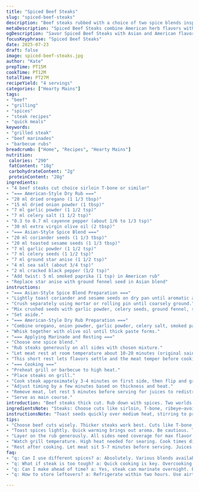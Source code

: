 ```yaml
---
title: "Spiced Beef Steaks"
slug: "spiced-beef-steaks"
description: "Beef steaks rubbed with a choice of two spice blends inspired by American and Asian flavors. Uses various cuts like sirloin or T-bone. Marinades combine dried herbs, ground spices, seeds, and oil. Beef rests briefly at room temperature before quick grilling. No nuts dairy gluten or eggs involved. Flavors range from smoky heat to aromatic seed-based profiles. Preparation and grilling times slightly varied for texture and infusing spices. Yields four servings. Suitable as a main course. Simple dry rub method. Emphasizes spice grinding and blending prior to cooking."
metaDescription: "Spiced Beef Steaks combine American herb flavors with Asian spices for a deliciously bold dish that's quick and easy to prepare for any occasion."
ogDescription: "Savor Spiced Beef Steaks with Asian and American flavors. Quick cooking with dry rubs delivers robust taste and juicy texture for every bite."
focusKeyphrase: "Spiced Beef Steaks"
date: 2025-07-23
draft: false
image: spiced-beef-steaks.jpg
author: "Kate"
prepTime: PT15M
cookTime: PT12M
totalTime: PT27M
recipeYield: "4 servings"
categories: ["Hearty Mains"]
tags:
- "beef"
- "grilling"
- "spices"
- "steak recipes"
- "quick meals"
keywords:
- "grilled steak"
- "beef marinades"
- "barbecue rubs"
breadcrumb: ["Home", "Recipes", "Hearty Mains"]
nutrition: 
 calories: "290"
 fatContent: "18g"
 carbohydrateContent: "2g"
 proteinContent: "28g"
ingredients:
- "4 beef steaks cut choice sirloin T-bone or similar"
- "=== American-Style Dry Rub ==="
- "20 ml dried oregano (1 1/3 tbsp)"
- "15 ml dried onion powder (1 tbsp)"
- "7 ml garlic powder (1 1/2 tsp)"
- "7 ml celery salt (1 1/2 tsp)"
- "0.3 to 0.7 ml cayenne pepper (about 1/6 to 1/3 tsp)"
- "30 ml extra virgin olive oil (2 tbsp)"
- "=== Asian-Style Spice Blend ==="
- "20 ml coriander seeds (1 1/3 tbsp)"
- "20 ml toasted sesame seeds (1 1/3 tbsp)"
- "7 ml garlic powder (1 1/2 tsp)"
- "7 ml celery seeds (1 1/2 tsp)"
- "7 ml ground star anise (1 1/2 tsp)"
- "4 ml sea salt (about 3/4 tsp)"
- "2 ml cracked black pepper (1/2 tsp)"
- "Add twist: 5 ml smoked paprika (1 tsp) in American rub"
- "Replace star anise with ground fennel seed in Asian blend"
instructions:
- "=== Asian-Style Spice Blend Preparation ==="
- "Lightly toast coriander and sesame seeds on dry pan until aromatic about 2 minutes."
- "Crush separately using mortar or rolling pin until coarsely ground."
- "Mix crushed seeds with garlic powder, celery seeds, ground fennel, salt, and cracked pepper."
- "Set aside."
- "=== American-Style Dry Rub Preparation ==="
- "Combine oregano, onion powder, garlic powder, celery salt, smoked paprika, cayenne pepper in bowl."
- "Whisk together with olive oil until thick paste forms."
- "=== Applying Marinade and Resting ==="
- "Choose one spice blend."
- "Rub steaks generously on all sides with chosen mixture."
- "Let meat rest at room temperature about 10-20 minutes (original said 15 +/-5)."
- "This short rest lets flavors settle and the meat temper before cooking."
- "=== Cooking ==="
- "Preheat grill or barbecue to high heat."
- "Place steaks on grill."
- "Cook steak approximately 3-4 minutes on first side, then flip and grill another 7-9 minutes depending on thickness and desired doneness."
- "Adjust timing by a few minutes based on thickness and heat."
- "Remove meat, let rest 5 minutes before serving for juices to redistribute."
- "Serve as main course."
introduction: "Beef steaks thick cut. Rub down with spices. Two worlds: American herb and heat, Asian seeds and floral notes. Quick toast of seeds gives extra punch. Ground fennel swaps out star anise for less sharp licorice but aromatic. Olive oil holds rub, helps adhere. Rest just under half hour after rubbing. Grill high hot flames searing edges. Time swings 10 to 25 minutes total. Watch thickness, adjust. Fattier cuts like T-bone hold moisture well. Simple prep but flavor sticks. No dairy nuts gluten eggs involved. Robust, earthy, smoky. Serve steaming. Quick yet resulting in complexity."
ingredientsNote: "Steaks: Choose cuts like sirloin, T-bone, ribeye—avoid thin slices; thicker is better for rub retention. Dry herbs and powders measure smaller; careful with cayenne for desired spice level. Seeds toasted but not burnt; gentle warming to enhance aroma. Mortar/pestle or rolling pin crushes better than pre-ground for fresh flavor in Asian blend. Olive oil binds rub, slows burning. Smoked paprika added to American rub introduces faint smoke flavor, subtle heat. Fennel replaces star anise adding aniseed flavor but less intense and sweeter. Adjust quantities for taste and heat tolerance. Store any leftover rubs in airtight containers for reuse."
instructionsNote: "Toast seeds quickly over medium heat, stirring to prevent burning. Crushing seeds just before mixing releases oils and aroma. Combine dry powders and crushed seeds thoroughly. Apply rub evenly coating all surfaces of steak to maximize flavor contact. Rest length varies; too short, little flavor; too long, surface too wet, burns easily. Grill preheated and hot ensures searing, locks juices. Use tongs to flip once, avoid puncturing meat. Timing flexes ±3 minutes depending on thickness, grill temperature, and doneness preference. Let meat rest post-grill 5-7 minutes covered loosely to equalize juices. Serve immediately after resting for best texture and flavor impact."
tips:
- "Choose beef cuts wisely. Thicker steaks work best. Cuts like T-bone, ribeye hold moisture. Thin pieces dry out quickly. Ensure good rub retention."
- "Toast spices lightly. Quick warming brings out aroma. Be cautious. Too long and they burn. Use medium heat and stir frequently. Freshly crushed is better."
- "Layer on the rub generously. All sides need coverage for max flavor. Let rest 10-20 minutes at room temp, helps flavor absorption."
- "Watch grill temperature. High heat needed for searing. Cook times differ for thickness. Adjust timing carefully for doneness. 3-4 minutes per side."
- "Rest after cooking. Let meat sit 5-7 minutes before serving. Juices redistribute. Keeps steak tender and flavorful. Do not skip this step."
faq:
- "q: Can I use different spices? a: Absolutely. Various blends available. Customize spices based on preference. No limits here. Use what's in pantry."
- "q: What if steak is too tough? a: Quick cooking is key. Overcooking toughens meat. Adjust timings. Resting also helps. Tenderizes. Try thinner cuts."
- "q: Can I make ahead of time? a: Yes, steak can marinate overnight. Bold flavors develop. Cover and refrigerate. Grill shortly before serving."
- "q: How to store leftovers? a: Refrigerate within two hours. Use airtight container. Keeps for 3-4 days. Reheat gently to avoid drying out."

---
```

